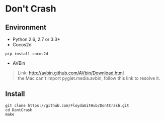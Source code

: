 # Don't Crash

## Environment
- Python 2.6, 2.7 or 3.3+
- Cocos2d
```
pip install cocos2d
```
- AVBin
> Link: http://avbin.github.com/AVbin/Download.html  
the Mac can't import pyglet.media.avbin, follow this link to resolve it.


## Install
```
git clone https://github.com/FloydaGitHub/DontCrash.git
cd DontCrash
make
```

